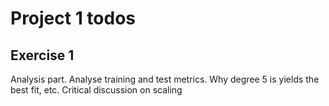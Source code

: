 # Project 1 todos


## Exercise 1
Analysis part. Analyse training and test metrics. Why degree 5 is yields the best fit, etc. 
Critical discussion on scaling





